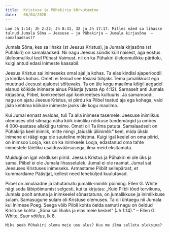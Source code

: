 ```yaml
---
title:  Kristuse ja Pühakirja kõrvutamine
date:   08/04/2020
---
```


`Loe Jh 1:14; Jh 2:22; Jh 8:31, 32 ja Jh 17:17. Milles näed sa lihasse tulnud Jumala Sõna – Jeesuse – ja Pühakirja – Jumala kirjasõna  – samalaadsust?`

Jumala Sõna, kes sa lihaks (st Jeesus Kristus), ja Jumala kirjasõna (st Pühakiri) on samalaadsed. Nii nagu Jeesus sündis küll naisest, aga eostus üleloomulikul teel Pühast Vaimust, nii on ka Pühakiri üleloomulikku päritolu, kuigi antud edasi inimeste kaasabil.

Jeesus Kristus sai inimeseks omal ajal ja kohas. Ta elas kindlal ajaperioodil ja kindlas kohas. Ometi ei teinud see tõsiasi tühjaks Tema jumalikkust ega muutnud Jeesust ajaloost sõltuvaks. Ta on üle kogu maailma kõigil aegadel elanud kõikide inimeste ainus Päästja (vaata Ap 4:12). Sarnaselt anti Jumala kirjasõna, Piibel, konkreetsel ajal konkreetses kultuuris. Ja samamoodi, nagu on ajatu Jeesus Kristus, ei piirdu ka Piibel teatud aja ega kohaga, vaid jääb kehtima kõikide inimeste jaoks üle kogu maailma.

Kui Jumal ennast avaldas, tuli Ta alla inimese tasemele. Jeesuse inimlikus olemuses olid silmaga näha kõik inimliku nõrkuse tundemärgid ja umbes 4 000-aastase allakäigu toime. Ometi oli Ta ilma patuta. Samalaadselt on Pühakirja keel inimlik, mitte mingi „täiuslik üliinimlik“ keel, mida ükski inimene ei räägi ega ole suuteline mõistma. Kuigi igal keelel on oma piirid, on inimsoo Looja, kes on ka inimkeele Looja, edastanud oma tahte inimestele täieliku usaldusväärsusega, ilma meid eksitamata.

Muidugi on igal võrdlusel piirid. Jeesus Kristus ja Pühakiri ei ole üks ja sama. Piibel ei ole Jumala lihassetulek. Jumal ei ole raamat. Jumal sai Jeesuses Kristuses inimeseks. Armastame Piiblit sellepärast, et kummardame Päästjat, kellest need leheküljed kuulutavad.

Piibel on ainulaadne ja lahutamatu jumalik-inimlik põiming. Ellen G. White nägi seda läbipõimumist selgesti, kui ta kirjutas: „Kuid Piibli tõed tervikuna, Jumala poolt antuna ja inimkeelel sõnastatuna, on jumalikkuse ja inimlikkuse sulam. Samasugune sulam oli Kristuse olemuses. Ta oli ühtaegu nii Jumala kui Inimese Poeg. Seega võib Piibli kohta öelda samuti nagu on öeldud Kristuse kohta: „Sõna sai lihaks ja elas meie keskel“ (Jh 1:14).“ – Ellen G. White, _Suur võitlus_, lk 8.

`Miks peab Pühakiri olema meie usu alus? Kus me ilma selleta oleksime?`
